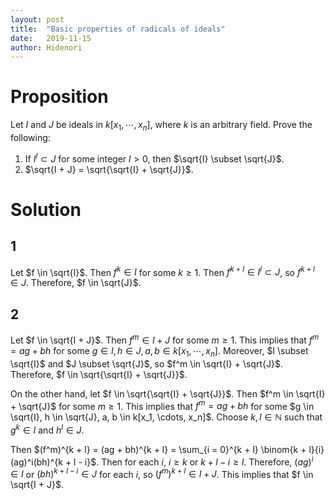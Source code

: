 ```yaml
---
layout: post
title:  "Basic properties of radicals of ideals"
date:   2019-11-15
author: Hidenori
---
```


# Proposition
Let $I$ and $J$ be ideals in $k[x_1, \cdots, x_n]$, where $k$ is an arbitrary field.
Prove the following:

1. If $I^l \subset J$ for some integer $l > 0$, then $\sqrt{I} \subset \sqrt{J}$.
1. $\sqrt{I + J} = \sqrt{\sqrt{I} + \sqrt{J}}$.

# Solution
## 1
Let $f \in \sqrt{I}$.
Then $f^k \in I$ for some $k \geq 1$.
Then $f^{k + l} \in I^l \subset J$, so $f^{k + l} \in J$.
Therefore, $f \in \sqrt{J}$.

## 2
Let $f \in \sqrt{I + J}$.
Then $f^m \in I + J$ for some $m \geq 1$.
This implies that $f^m = ag + bh$ for some $g \in I, h \in J, a, b \in k[x_1, \cdots, x_n]$.
Moreover, $I \subset \sqrt{I}$ and $J \subset \sqrt{J}$, so $f^m \in \sqrt{I} + \sqrt{J}$.
Therefore, $f \in \sqrt{\sqrt{I} + \sqrt{J}}$.

On the other hand, let $f \in \sqrt{\sqrt{I} + \sqrt{J}}$.
Then $f^m \in \sqrt{I} + \sqrt{J}$ for some $m \geq 1$.
This implies that $f^m = ag + bh$ for some $g \in \sqrt{I}, h \in \sqrt{J}, a, b \in k[x_1, \cdots, x_n]$.
Choose $k, l \in \mathbb{N}$ such that $g^k \in I$ and $h^l \in J$.

Then $(f^m)^{k + l} = (ag + bh)^{k + l} = \sum_{i = 0}^{k + l} \binom{k + l}{i} (ag)^i(bh)^{k + l - i}$.
Then for each $i$, $i \geq k$ or $k + l - i \geq l$.
Therefore, $(ag)^i \in I$ or $(bh)^{k + l - i} \in J$ for each $i$, so $(f^m)^{k + l} \in I + J$.
This implies that $f \in \sqrt{I + J}$.
